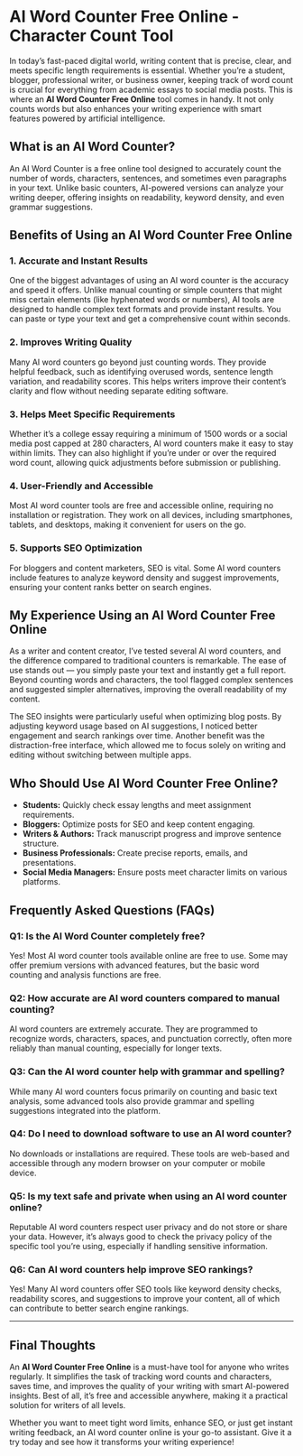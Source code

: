 # AI Word Counter Free Online - Character Count Tool

In today’s fast-paced digital world, writing content that is precise, clear, and meets specific length requirements is essential. Whether you’re a student, blogger, professional writer, or business owner, keeping track of word count is crucial for everything from academic essays to social media posts. This is where an **AI Word Counter Free Online** tool comes in handy. It not only counts words but also enhances your writing experience with smart features powered by artificial intelligence.

## What is an AI Word Counter?

An AI Word Counter is a free online tool designed to accurately count the number of words, characters, sentences, and sometimes even paragraphs in your text. Unlike basic counters, AI-powered versions can analyze your writing deeper, offering insights on readability, keyword density, and even grammar suggestions.

## Benefits of Using an AI Word Counter Free Online

### 1. Accurate and Instant Results

One of the biggest advantages of using an AI word counter is the accuracy and speed it offers. Unlike manual counting or simple counters that might miss certain elements (like hyphenated words or numbers), AI tools are designed to handle complex text formats and provide instant results. You can paste or type your text and get a comprehensive count within seconds.

### 2. Improves Writing Quality

Many AI word counters go beyond just counting words. They provide helpful feedback, such as identifying overused words, sentence length variation, and readability scores. This helps writers improve their content’s clarity and flow without needing separate editing software.

### 3. Helps Meet Specific Requirements

Whether it’s a college essay requiring a minimum of 1500 words or a social media post capped at 280 characters, AI word counters make it easy to stay within limits. They can also highlight if you’re under or over the required word count, allowing quick adjustments before submission or publishing.

### 4. User-Friendly and Accessible

Most AI word counter tools are free and accessible online, requiring no installation or registration. They work on all devices, including smartphones, tablets, and desktops, making it convenient for users on the go.

### 5. Supports SEO Optimization

For bloggers and content marketers, SEO is vital. Some AI word counters include features to analyze keyword density and suggest improvements, ensuring your content ranks better on search engines.

## My Experience Using an AI Word Counter Free Online

As a writer and content creator, I’ve tested several AI word counters, and the difference compared to traditional counters is remarkable. The ease of use stands out — you simply paste your text and instantly get a full report. Beyond counting words and characters, the tool flagged complex sentences and suggested simpler alternatives, improving the overall readability of my content.

The SEO insights were particularly useful when optimizing blog posts. By adjusting keyword usage based on AI suggestions, I noticed better engagement and search rankings over time. Another benefit was the distraction-free interface, which allowed me to focus solely on writing and editing without switching between multiple apps.

## Who Should Use AI Word Counter Free Online?

- **Students:** Quickly check essay lengths and meet assignment requirements.  
- **Bloggers:** Optimize posts for SEO and keep content engaging.  
- **Writers & Authors:** Track manuscript progress and improve sentence structure.  
- **Business Professionals:** Create precise reports, emails, and presentations.  
- **Social Media Managers:** Ensure posts meet character limits on various platforms.

## Frequently Asked Questions (FAQs)

### Q1: Is the AI Word Counter completely free?

Yes! Most AI word counter tools available online are free to use. Some may offer premium versions with advanced features, but the basic word counting and analysis functions are free.

### Q2: How accurate are AI word counters compared to manual counting?

AI word counters are extremely accurate. They are programmed to recognize words, characters, spaces, and punctuation correctly, often more reliably than manual counting, especially for longer texts.

### Q3: Can the AI word counter help with grammar and spelling?

While many AI word counters focus primarily on counting and basic text analysis, some advanced tools also provide grammar and spelling suggestions integrated into the platform.

### Q4: Do I need to download software to use an AI word counter?

No downloads or installations are required. These tools are web-based and accessible through any modern browser on your computer or mobile device.

### Q5: Is my text safe and private when using an AI word counter online?

Reputable AI word counters respect user privacy and do not store or share your data. However, it’s always good to check the privacy policy of the specific tool you’re using, especially if handling sensitive information.

### Q6: Can AI word counters help improve SEO rankings?

Yes! Many AI word counters offer SEO tools like keyword density checks, readability scores, and suggestions to improve your content, all of which can contribute to better search engine rankings.

---

## Final Thoughts

An **AI Word Counter Free Online** is a must-have tool for anyone who writes regularly. It simplifies the task of tracking word counts and characters, saves time, and improves the quality of your writing with smart AI-powered insights. Best of all, it’s free and accessible anywhere, making it a practical solution for writers of all levels.

Whether you want to meet tight word limits, enhance SEO, or just get instant writing feedback, an AI word counter online is your go-to assistant. Give it a try today and see how it transforms your writing experience!
